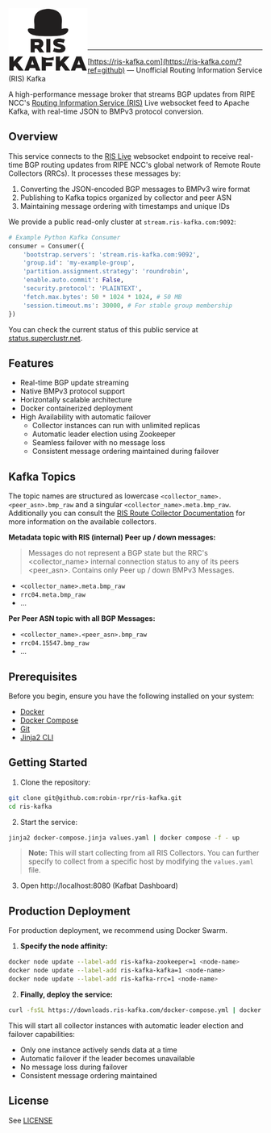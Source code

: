 <img title="RIS Kafka" src="logo.svg" height="125" align="left" />

<br />
<br />
<br />
<br />

---

[https://ris-kafka.com](https://ris-kafka.com/?ref=github) — Unofficial Routing Information Service (RIS) Kafka

A high-performance message broker that streams BGP updates from RIPE NCC's [Routing Information Service (RIS)](https://www.ripe.net/analyse/internet-measurements/routing-information-service-ris/) Live websocket feed to Apache Kafka, with real-time JSON to BMPv3 protocol conversion.

## Overview

This service connects to the [RIS Live](https://ris-live.ripe.net/) websocket endpoint to receive real-time BGP routing updates from RIPE NCC's global network of Remote Route Collectors (RRCs). It processes these messages by:

1. Converting the JSON-encoded BGP messages to BMPv3 wire format
2. Publishing to Kafka topics organized by collector and peer ASN
3. Maintaining message ordering with timestamps and unique IDs

We provide a public read-only cluster at `stream.ris-kafka.com:9092`:

```python
# Example Python Kafka Consumer
consumer = Consumer({
    'bootstrap.servers': 'stream.ris-kafka.com:9092',
    'group.id': 'my-example-group',
    'partition.assignment.strategy': 'roundrobin',
    'enable.auto.commit': False,
    'security.protocol': 'PLAINTEXT',
    'fetch.max.bytes': 50 * 1024 * 1024, # 50 MB
    'session.timeout.ms': 30000, # For stable group membership
})
```

You can check the current status of this public service at [status.superclustr.net](https://status.superclustr.net).

## Features

- Real-time BGP update streaming
- Native BMPv3 protocol support
- Horizontally scalable architecture
- Docker containerized deployment
- High Availability with automatic failover
  - Collector instances can run with unlimited replicas
  - Automatic leader election using Zookeeper
  - Seamless failover with no message loss
  - Consistent message ordering maintained during failover

## Kafka Topics

The topic names are structured as lowercase `<collector_name>.<peer_asn>.bmp_raw` and a singular `<collector_name>.meta.bmp_raw`.
Additionally you can consult the [RIS Route Collector Documentation](https://ris.ripe.net/docs/route-collectors/) for more information on the available collectors.

**Metadata topic with RIS (internal) Peer up / down messages:**
> Messages do not represent a BGP state but the RRC's <collector_name> internal connection status to any of its peers <peer_asn>. Contains only Peer up / down BMPv3 Messages.

- `<collector_name>.meta.bmp_raw`
- `rrc04.meta.bmp_raw`
- ...

**Per Peer ASN topic with all BGP Messages:**
- `<collector_name>.<peer_asn>.bmp_raw`
- `rrc04.15547.bmp_raw`
- ...

## Prerequisites

Before you begin, ensure you have the following installed on your system:

-   [Docker](https://docs.docker.com/get-docker/)
-   [Docker Compose](https://docs.docker.com/compose/install/)
-   [Git](https://git-scm.com/book/en/v2/Getting-Started-Installing-Git)
-   [Jinja2 CLI](https://github.com/mattrobenolt/jinja2-cli)

## Getting Started

1. Clone the repository:
```bash
git clone git@github.com:robin-rpr/ris-kafka.git
cd ris-kafka
```

2. Start the service:
```sh
jinja2 docker-compose.jinja values.yaml | docker compose -f - up
```

> **Note:** This will start collecting from all RIS Collectors. You can further specify to collect from a specific host by modifying the `values.yaml` file. 

3. Open http://localhost:8080 (Kafbat Dashboard)

## Production Deployment

For production deployment, we recommend using Docker Swarm.

1. **Specify the node affinity:**
```sh
docker node update --label-add ris-kafka-zookeeper=1 <node-name>
docker node update --label-add ris-kafka-kafka=1 <node-name>
docker node update --label-add ris-kafka-rrc=1 <node-name>
```

2. **Finally, deploy the service:**
```sh
curl -fsSL https://downloads.ris-kafka.com/docker-compose.yml | docker stack deploy -c - ris-kafka
```

This will start all collector instances with automatic leader election and failover capabilities:
- Only one instance actively sends data at a time
- Automatic failover if the leader becomes unavailable
- No message loss during failover
- Consistent message ordering maintained

## License

See [LICENSE](LICENSE)

